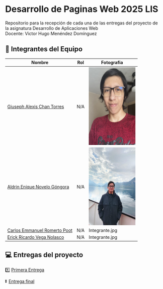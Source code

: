 # Desarrollo de Paginas Web 2025 LIS
Repositorio para la recepción de cada una de las entregas del proyecto de la asignatura Desarrollo de Aplicaciones Web
<br> Docente: Victor Hugo Menéndez Domínguez

## :baby_chick: Integrantes del Equipo

| Nombre | Rol | Fotografia |
|--------|-----|------------|
| [Giuseph Alexis Chan Torres](https://github.com/CarlosRomero123)| N/A | <img src="Assets/Giuseph_Chan.jpg" width="150" height="250"/> |
| [Aldrin Enique Novelo Góngora](https://github.com/Aldrin1710)| N/A | <img src="/Assets/AldrinNovelo.jpg" width="150" height="250"/>|
| [Carlos Emmanuel Romerto Poot](https://github.com/CarlosRomero123)| N/A |Integrante.jpg |
| [Erick Ricardo Vega Nolasco](https://pages.github.com/)| N/A | Integrante.jpg |


##  :computer: Entregas del proyecto

:one: [Primera Entrega](https://github.com/Aldrin1710/Desarrollo-de-Paginas-Web-2025-/blob/main/Entregas/Primera%20Entrega)

:arrow_double_down: [Entrega final](https://github.com/Aldrin1710/Desarrollo-de-Paginas-Web-2025-/blob/main/Entregas/Entrega%20Final)
